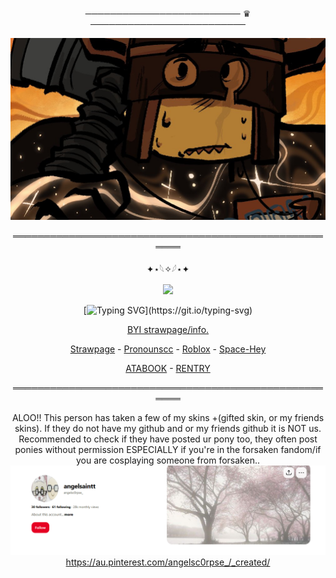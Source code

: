 <div align="center">


───────────────────────── ♛ ─────────────────────────


<div align="center">

![image alt](https://github.com/dummyinbed/dummyinbed/blob/753a949b11687dc8a1241ea004643d36ccbb8f60/GlzntzWXUAA9HZM.jpg)
<div align="center">

══════════════════════════════════════════════════════

<div align="center">

✦⋆𓆩✧𓆪⋆✦

![](https://komarev.com/ghpvc/?username=dummyinbed&label=Admins&color=red&style=flat)

<div align="center">

[![Typing SVG](https://readme-typing-svg.demolab.com?font=Fira+Code&size=14&pause=1000&color=FF0000&width=435&separator=%3C&lines=+A+visitor%3F+Hmm%2C+indeed.+I+have+slept+long+enough;%3Cand+I+must+admit%2C+I'm+curious+about+your+skills%2C%3C++Come+forth%2C+Child+of+Man%2C+and+DIE.)](https://git.io/typing-svg)

<div align="center">

[BYI strawpage/info.](https://pa1nt3rss.straw.page/)

[Strawpage](https://doomslost.straw.page/) - [Pronounscc](https://pronouns.cc/@ElseifFall) - [Roblox](https://www.roblox.com/users/1022725107/profile) - [Space-Hey](https://spacehey.com/adore_x)
<div align="center">


[ATABOOK](https://dummysblood.atabook.org/) - [RENTRY](https://rentry.co/dummyinbed)
<div align="center">
  
══════════════════════════════════════════════════════

ALOO!! This person has taken a few of my skins +(gifted skin, or my friends skins). If they do not have my github and or my friends github it is NOT us. Recommended to check if they have posted ur pony too, they often post ponies without permission ESPECIALLY if you're in the forsaken fandom/if you are cosplaying someone from forsaken..
![image alt](https://github.com/dummyinbed/dummyinbed/blob/2c91764a51883b10d281cc0296afa0859d7b84d2/d.PNG)
https://au.pinterest.com/angelsc0rpse_/_created/

